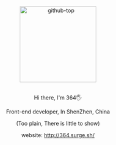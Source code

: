 <div align="center">
  <br>
  <br>
  <img src="https://s1.ax1x.com/2020/08/19/dQhPmT.jpg" alt="github-top" title="github-top" width="200px">
  <br>
  <br>
  <p>Hi there, I'm 364🖐️</p>
  <p>Front-end developer, In ShenZhen, China</p>

  <p>(Too plain, There is little to show)<br>

  website: http://364.surge.sh/</p>
</div>
